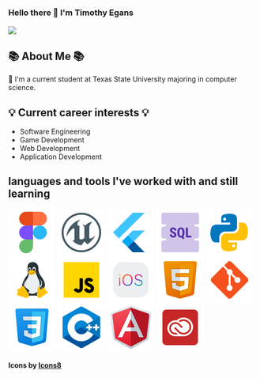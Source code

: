### Hello there 👋 I'm Timothy Egans

<!--
**timothyegans1/timothyegans1** is a ✨ _special_ ✨ repository because its `README.md` (this file) appears on your GitHub profile.

Here are some ideas to get you started:

- 🔭 I’m currently working on ...
- 🌱 I’m currently learning ...
- 👯 I’m looking to collaborate on ...
- 🤔 I’m looking for help with ...
- 💬 Ask me about ...
- 📫 How to reach me: ...
- 😄 Pronouns: ...
- ⚡ Fun fact: ...
-->
<a href=" " target="blank"><img align="center" src="https://github.com/timothyegans1/timothyegans1/blob/main/Images/props-halloween-witchs-potion-in" /></a>
## 📚 About Me 📚
 🌱 I'm a current student at Texas State University majoring in computer science.

## 💡 Current career interests 💡
- Software Engineering
- Game Development
- Web Development
- Application Development

## languages and tools I've worked with and still learning
<a href=" " target="blank"><img align="center" src="https://github.com/timothyegans1/timothyegans1/blob/main/Images/icons8-figma-96.png" /></a>
<a href=" " target="blank"><img align="center" src="https://github.com/timothyegans1/timothyegans1/blob/main/Images/icons8-unreal-engine-96.png" /></a>
<a href=" " target="blank"><img align="center" src="https://github.com/timothyegans1/timothyegans1/blob/main/Images/icons8-flutter-96.png" /></a>
<a href=" " target="blank"><img align="center" src="https://github.com/timothyegans1/timothyegans1/blob/main/Images/icons8-sql-96.png" /></a>
<a href=" " target="blank"><img align="center" src="https://github.com/timothyegans1/timothyegans1/blob/main/Images/icons8-python-96.png" /></a>
<a href=" " target="blank"><img align="center" src="https://github.com/timothyegans1/timothyegans1/blob/main/Images/icons8-linux-96.png" /></a>
<a href=" " target="blank"><img align="center" src="https://github.com/timothyegans1/timothyegans1/blob/main/Images/icons8-javascript-96.png" /></a>
<a href=" " target="blank"><img align="center" src="https://github.com/timothyegans1/timothyegans1/blob/main/Images/icons8-ios-96.png" /></a>
<a href=" " target="blank"><img align="center" src="https://github.com/timothyegans1/timothyegans1/blob/main/Images/icons8-html-96.png" /></a>
<a href=" " target="blank"><img align="center" src="https://github.com/timothyegans1/timothyegans1/blob/main/Images/icons8-git-96.png" /></a>
<a href=" " target="blank"><img align="center" src="https://github.com/timothyegans1/timothyegans1/blob/main/Images/icons8-css-96.png" /></a>
<a href=" " target="blank"><img align="center" src="https://github.com/timothyegans1/timothyegans1/blob/main/Images/icons8-c-96.png" /></a>
<a href=" " target="blank"><img align="center" src="https://github.com/timothyegans1/timothyegans1/blob/main/Images/icons8-angular-96.png" /></a>
<a href=" " target="blank"><img align="center" src="https://github.com/timothyegans1/timothyegans1/blob/main/Images/icons8-adobe-creative-cloud-96.png" /></a>












#### Icons by <a target="_blank" href="https://icons8.com">Icons8</a>  
